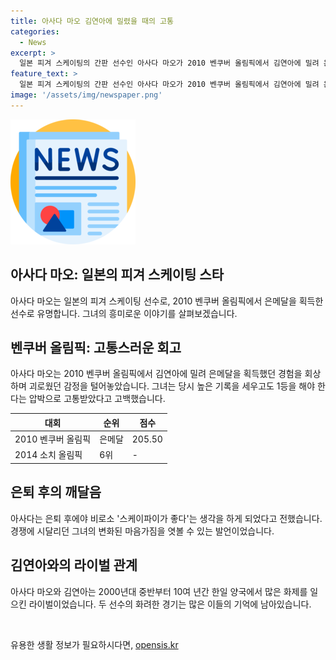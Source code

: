 ```yaml
---
title: 아사다 마오 김연아에 밀렸을 때의 고통
categories:
  - News
excerpt: >
  일본 피겨 스케이팅의 간판 선수인 아사다 마오가 2010 벤쿠버 올림픽에서 김연아에 밀려 은메달을 획득한 과거를 회상하며 힘든 심경을 털어놓았다. 벤쿠버 올림픽 때의 고통스러운 경험과 김연아와의 라이벌 구도를 고백하며, 은퇴 후에야 스케이팅을 다시 즐기게 되었다고 전했다. 아사다는 중반부터 10년 동안 김연아와 함께 여자 피겨를 이끌었으며, 벤쿠버에서 은메달을 획득했지만 이후는 성적이 좋지 않아 2017년 은퇴했다. 현재는 2024 파리올림픽에 출전하는 일본 국가대표 선수들을 응원하고 있다.
feature_text: >
  일본 피겨 스케이팅의 간판 선수인 아사다 마오가 2010 벤쿠버 올림픽에서 김연아에 밀려 은메달을 획득한 과거를 회상하며 힘든 심경을 털어놓았다. 벤쿠버 올림픽 때의 고통스러운 경험과 김연아와의 라이벌 구도를 고백하며, 은퇴 후에야 스케이팅을 다시 즐기게 되었다고 전했다. 아사다는 중반부터 10년 동안 김연아와 함께 여자 피겨를 이끌었으며, 벤쿠버에서 은메달을 획득했지만 이후는 성적이 좋지 않아 2017년 은퇴했다. 현재는 2024 파리올림픽에 출전하는 일본 국가대표 선수들을 응원하고 있다.
image: '/assets/img/newspaper.png'
---
```


<p><img src="/assets/img/newspaper.png" alt="kimp 속보" /></p>

<h2 data-ke-size="size26">아사다 마오: 일본의 피겨 스케이팅 스타</h2>

<p data-ke-size="size16">아사다 마오는 일본의 피겨 스케이팅 선수로, 2010 벤쿠버 올림픽에서 은메달을 획득한 선수로 유명합니다. 그녀의 흥미로운 이야기를 살펴보겠습니다.</p>

<h2 data-ke-size="size26">벤쿠버 올림픽: 고통스러운 회고</h2>

<p data-ke-size="size16">아사다 마오는 2010 벤쿠버 올림픽에서 김연아에 밀려 은메달을 획득했던 경험을 회상하며 괴로웠던 감정을 털어놓았습니다. 그녀는 당시 높은 기록을 세우고도 1등을 해야 한다는 압박으로 고통받았다고 고백했습니다.</p>

<table>
<thead>
<tr>
<th scope="col">대회</th>
<th scope="col">순위</th>
<th scope="col">점수</th>
</tr>
</thead>
<tbody>
<tr>
<td>2010 벤쿠버 올림픽</td>
<td>은메달</td>
<td>205.50</td>
</tr>
<tr>
<td>2014 소치 올림픽</td>
<td>6위</td>
<td>-</td>
</tr>
</tbody>
</table>

<h2 data-ke-size="size26">은퇴 후의 깨달음</h2>

<p data-ke-size="size16">아사다는 은퇴 후에야 비로소 '스케이파이가 좋다'는 생각을 하게 되었다고 전했습니다. 경쟁에 시달리던 그녀의 변화된 마음가짐을 엿볼 수 있는 발언이었습니다.</p>

<h2 data-ke-size="size26">김연아와의 라이벌 관계</h2>

<p data-ke-size="size16">아사다 마오와 김연아는 2000년대 중반부터 10여 년간 한일 양국에서 많은 화제를 일으킨 라이벌이었습니다. 두 선수의 화려한 경기는 많은 이들의 기억에 남아있습니다.</p>

<p data-ke-size="size16">&nbsp;</p>
유용한 생활 정보가 필요하시다면, <a href="https://opensis.kr" rel="dofollow">opensis.kr</a>


